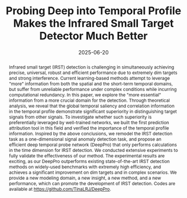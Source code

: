 ---
title: "Probing Deep into Temporal Profile Makes the Infrared Small Target Detector Much Better"

authors:
- Ruojing Li
- Wei An
- Xinyi Ying
- Yingqian Wang
- admin
- Longguang Wang
- Miao Li
- Yulan Guo
- Li Liu

author_notes:
- 
- 
- 
- 
- 
- 
- 
- 
- 

date: "2025-06-20"

publication_types: ["preprint"]

publication: "arXiv preprint arXiv:2506.12766"
# publication_short: "arXiv"
doi: "10.48550/arXiv.2506.12766"

abstract: |
  Infrared small target (IRST) detection is challenging in simultaneously achieving precise, universal, robust and efficient performance due to extremely dim targets and strong interference. Current learning-based methods attempt to leverage "more" information from both the spatial and the short-term temporal domains, but suffer from unreliable performance under complex conditions while incurring computational redundancy. In this paper, we explore the "more essential" information from a more crucial domain for the detection. Through theoretical analysis, we reveal that the global temporal saliency and correlation information in the temporal profile demonstrate significant superiority in distinguishing target signals from other signals. To investigate whether such superiority is preferentially leveraged by well-trained networks, we built the first prediction attribution tool in this field and verified the importance of the temporal profile information. Inspired by the above conclusions, we remodel the IRST detection task as a one-dimensional signal anomaly detection task, and propose an efficient deep temporal probe network (DeepPro) that only performs calculations in the time dimension for IRST detection. We conducted extensive experiments to fully validate the effectiveness of our method. The experimental results are exciting, as our DeepPro outperforms existing state-of-the-art IRST detection methods on widely-used benchmarks with extremely high efficiency, and achieves a significant improvement on dim targets and in complex scenarios. We provide a new modeling domain, a new insight, a new method, and a new performance, which can promote the development of IRST detection. Codes are available at https://github.com/TinaLRJ/DeepPro.

summary: This paper proposes DeepPro, an efficient deep temporal probe network for IRST detection, leveraging global temporal profile information for superior performance.

tags:
- Infrared Small Target Detection
- Temporal Profile
- Deep Learning
- DeepPro
- Anomaly Detection

featured: false

url_pdf: "https://arxiv.org/pdf/2506.12766"
url_code: "https://github.com/TinaLRJ/DeepPro"
url_dataset: ""
url_poster: ""
url_project: ""
url_slides: ""
url_source: ""
url_video: ""
url_cn_pdf: ""
url_cn_blog: ""
url_cn_video: ""

image:
  preview_only: false
--- 